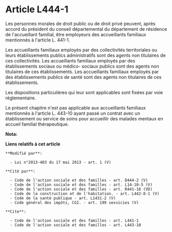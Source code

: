 # Article L444-1

Les personnes morales de droit public ou de droit privé peuvent, après accord du président du conseil départemental du
département de résidence de l'accueillant familial, être employeurs des accueillants familiaux mentionnés à l'article L.
441-1. 

Les accueillants familiaux employés par des collectivités territoriales ou leurs établissements publics administratifs sont
des agents non titulaires de ces collectivités. Les accueillants familiaux employés par des établissements sociaux ou médico-
sociaux publics sont des agents non titulaires de ces établissements. Les accueillants familiaux employés par des
établissements publics de santé sont des agents non titulaires de ces établissements. 

Les dispositions particulières qui leur sont applicables sont fixées par voie réglementaire. 

Le présent chapitre n'est pas applicable aux accueillants familiaux mentionnés à l'article L. 443-10 ayant passé un contrat
avec un établissement ou service de soins pour accueillir des malades mentaux en accueil familial thérapeutique.

**Nota:**



**Liens relatifs à cet article**

	**Modifié par**:

	  - Loi n°2013-403 du 17 mai 2013 - art. 1 (V)

	**Cité par**:

	  - Code de l'action sociale et des familles - art. D444-2 (V)
	  - Code de l'action sociale et des familles - art. L14-10-5 (V)
	  - Code de l'action sociale et des familles - art. R441-16 (VD)
	  - Code de la construction et de l'habitation. - art. L442-8-1 (V)
	  - Code de la santé publique - art. L1431-2 (V)
	  - Code général des impôts, CGI. - art. 199 sexvicies (V)

	**Cite**:

	  - Code de l'action sociale et des familles - art. L441-1
	  - Code de l'action sociale et des familles - art. L443-10
